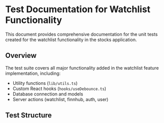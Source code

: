 # Test Documentation for Watchlist Functionality

This document provides comprehensive documentation for the unit tests created for the watchlist functionality in the stocks application.

## Overview

The test suite covers all major functionality added in the watchlist feature implementation, including:
- Utility functions (`lib/utils.ts`)
- Custom React hooks (`hooks/useDebounce.ts`)
- Database connection and models
- Server actions (watchlist, finnhub, auth, user)

## Test Structure